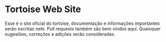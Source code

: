 # Tortoise Web Site

Esse é o site oficial do tortoise, documentação e informações importantes serão escritas nele.
Pull requests também são bem vindos aqui. Quaisquer sugestões, correções e adições serão
consideradas.
